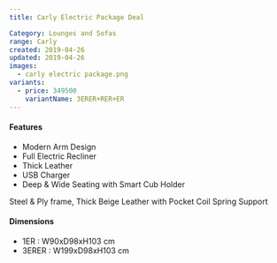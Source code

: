 ```yaml
---
title: Carly Electric Package Deal

Category: Lounges and Sofas
range: Carly
created: 2019-04-26
updated: 2019-04-26
images:
  - carly electric package.png
variants:
  - price: 349500
    variantName: 3ERER+RER+ER
---
```


#### Features

* Modern Arm Design
* Full Electric Recliner
* Thick Leather
* USB Charger
* Deep & Wide Seating with Smart Cub Holder

Steel & Ply frame, Thick Beige Leather with Pocket Coil Spring Support

#### Dimensions

* 1ER : W90xD98xH103 cm
* 3ERER : W199xD98xH103 cm
